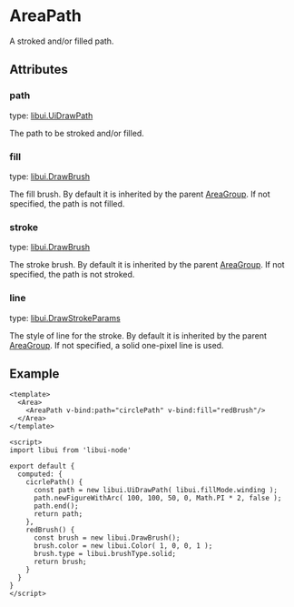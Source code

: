 # AreaPath

A stroked and/or filled path.

## Attributes

### path

type: [libui.UiDrawPath](https://github.com/parro-it/libui-node/blob/master/docs/area.md#uidrawpath)

The path to be stroked and/or filled.

### fill

type: [libui.DrawBrush](https://github.com/parro-it/libui-node/blob/master/docs/area.md#drawbrush)

The fill brush. By default it is inherited by the parent [AreaGroup](areagroup.md). If not specified, the path is not filled.

### stroke

type: [libui.DrawBrush](https://github.com/parro-it/libui-node/blob/master/docs/area.md#drawbrush)

The stroke brush. By default it is inherited by the parent [AreaGroup](areagroup.md). If not specified, the path is not stroked.

### line

type: [libui.DrawStrokeParams](https://github.com/parro-it/libui-node/blob/master/docs/area.md#drawstrokeparams)

The style of line for the stroke. By default it is inherited by the parent [AreaGroup](areagroup.md). If not specified, a solid one-pixel line is used.

## Example

```markup
<template>
  <Area>
    <AreaPath v-bind:path="circlePath" v-bind:fill="redBrush"/>
  </Area>
</template>

<script>
import libui from 'libui-node'

export default {
  computed: {
    cicrlePath() {
      const path = new libui.UiDrawPath( libui.fillMode.winding );
      path.newFigureWithArc( 100, 100, 50, 0, Math.PI * 2, false );
      path.end();
      return path;
    },
    redBrush() {
      const brush = new libui.DrawBrush();
      brush.color = new libui.Color( 1, 0, 0, 1 );
      brush.type = libui.brushType.solid;
      return brush;
    }
  }
}
</script>
```

